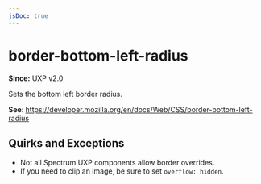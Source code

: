 ```yaml
---
jsDoc: true
---
```

# border-bottom-left-radius

**Since:**  UXP v2.0

Sets the bottom left border radius.

**See**: https://developer.mozilla.org/en/docs/Web/CSS/border-bottom-left-radius  

## Quirks and Exceptions

* Not all Spectrum UXP components allow border overrides.
* If you need to clip an image, be sure to set `overflow: hidden`.